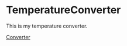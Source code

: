 # TemperatureConverter

This is my temperature converter.

[Converter](https://ericqyhan.github.io/TemperatureConverter/)
